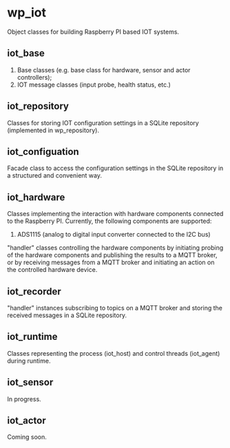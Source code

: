 # wp_iot

Object classes for building Raspberry PI based IOT systems.

## iot_base

1. Base classes (e.g. base class for hardware, sensor and actor controllers);
1. IOT message classes (input probe, health status, etc.)

## iot_repository

Classes for storing IOT configuration settings in a SQLite repository (implemented
in wp_repository).

## iot_configuation

Facade class to access the configuration settings in the SQLite repository in a
structured and convenient way.

## iot_hardware

Classes implementing the interaction with hardware components connected to the 
Raspberry PI. Currently, the following components are supported:
1. ADS1115 (analog to digital input converter connected to the I2C bus)

"handler" classes controlling the hardware components by initiating probing of the hardware
components and publishing the results to a MQTT broker, or by receiving messages
from a MQTT broker and initiating an action on the controlled hardware device.

## iot_recorder

"handler" instances subscribing to topics on a MQTT broker and storing the received
messages in a SQLite repository.

## iot_runtime

Classes representing the process (iot_host) and control threads (iot_agent) during
runtime.

## iot_sensor

In progress.

## iot_actor

Coming soon.